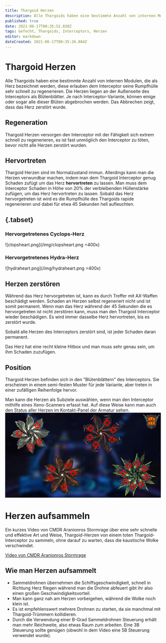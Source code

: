 ```yaml
---
title: Thargoid Herzen
description: Alle Thargoids haben eine bestimmte Anzahl von internen Modulen, die als Herz bekannt sind, diese erlauben dem Interceptor seine Leben sehr schnell zu regenerieren.
published: true
date: 2021-06-17T00:35:52.830Z
tags: Gefecht, Thargoids, Interceptors, Herzen
editor: markdown
dateCreated: 2021-06-17T00:35:26.084Z
---
```


# Thargoid Herzen
Alle Thargoids haben eine bestimmte Anzahl von internen Modulen, die als Herz bezeichnet werden, diese erlauben dem Interceptor seine Rumpfhülle sehr schnell zu regenerieren. Die Herzen liegen an der Außenseite des Interceptors als Blütenblätter. Je nach Interceptor-Variante, können einige oder sogar alle dieser Blüten abgebrochen werden. Das Abbrechen zeigt, dass das Herz zerstört wurde.

## Regeneration

Thargoid Herzen versorgen den Interceptor mit der Fähigkeit sich extrem schnell zu regenerieren, es ist fast unmöglich den Interceptor zu töten, bevor nicht alle Herzen zerstört wurden.

## Hervortreten

Thargoid Herzen sind im Normalzustand immun. Allerdings kann man die Herzen verwundbar machen, indem man dem Thargoid Interceptor genug Schaden zufügt um das Herz **hervortreten** zu lassen. Man muss dem Interceptor Schaden in Höhe von 20% der verbleibenden Hüllenstärke zufügen, um das Herz hervortreten zu lassen. Sobald das Herz hervorgetreten ist wird es die Rumpfhülle des Thargoids rapide regenerieren und dabei für etwa 45 Sekunden hell aufleuchten.

## {.tabset}

### Hervorgetretenes Cyclops-Herz
![clopsheart.png](/img/clopsheart.png =400x)

### Hervorgetretenes Hydra-Herz
![hydraheart.png](/img/hydraheart.png =400x)

## Herzen zerstören

Während das Herz hervorgetreten ist, kann es durch Treffer mit AX-Waffen beschädigt werden. Schaden an Herzen selbst regeneriert nicht und ist somit permanent. Wenn man das Herz während der 45 Sekunden die es hervorgetreten ist nicht zerstören kann, muss man den Thargoid Interceptor wieder beschädigen. Es wird immer dasselbe Herz hervortreten, bis es zerstört wurde.

Sobald alle Herzen des Interceptors zerstört sind, ist jeder Schaden daran permanent.

Das Herz hat eine recht kleine Hitbox und man muss sehr genau sein, um ihm Schaden zuzufügen.

## Position

Thargoid Herzen befinden sich in den "Blütenblättern" des Interceptors. Sie erscheinen in einem semi-festen Muster für jede Variante, aber treten in einer zufälligen Reihenfolge hervor.

Man kann die Herzen als Subziele auswählen, wenn man den Interceptor mithilfe eines Xeno-Scanners erfasst hat. Auf diese Weise kann man auch den Status aller Herzen im Kontakt-Panel der Armatur sehen.![heart_location.png](/img/heart_location.png)

# Herzen aufsammeln

Ein kurzes Video von CMDR Aranionros Stormrage über eine sehr schnelle und effektive Art und Weise, Thargoid-Herzen von einem toten Thargoid-Interceptor zu sammeln, ohne darauf zu warten, dass die kaustische Wolke verschwindet.

[Video von CMDR Aranionros Stormrage](https://youtu.be/YBM9TqCZJMg)


## Wie man Herzen aufsammelt
- Sammeldrohnen übernehmen die Schiffsgeschwindigkeit, schnell in Richtung Herz fliegen während man die Drohne abfeuert gibt ihr also einen großen Geschwindigkeitsvorteil.
- Man kann ganz nah am Herzen vorbeigehen, während die Wolke noch klein ist.
- Es ist empfehlenswert mehrere Drohnen zu starten, da sie manchmal mit Thargoid-Trümmern kollidieren.
- Durch die Verwendung einer B-Grad Sammeldrohnen Steuerung erhält man mehr Reichweite, also etwas Raum zum arbeiten. Eine 3B Steuerung sollte genügen (obwohl in dem Video eine 5B Steuerung verwendet wurde).